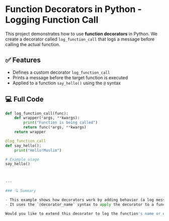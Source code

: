 # Function Decorators in Python - Logging Function Call

This project demonstrates how to use **function decorators** in Python. We create a decorator called `log_function_call` that logs a message before calling the actual function.

## ✅ Features

- Defines a custom decorator `log_function_call`
- Prints a message before the target function is executed
- Applied to a function `say_hello()` using the `@` syntax

## 💻 Full Code

```python
def log_function_call(func):
    def wrapper(*args, **kwargs):
        print("Function is being called")
        return func(*args, **kwargs)
    return wrapper

@log_function_call
def say_hello():
    print("Hello!Muslim")

# Example usage
say_hello()



---

### 🔍 Summary

- This example shows how decorators work by adding behavior (a log message) before a function runs.
- It uses the `@decorator_name` syntax to apply the decorator to a function.

Would you like to extend this decorator to log the function's name or execution time as well?
